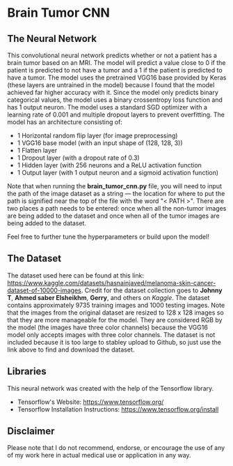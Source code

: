 # Brain Tumor CNN

## The Neural Network
This convolutional neural network predicts whether or not a patient has a brain tumor based on an MRI. The model will predict a value close to 0 if the patient is predicted to not have a tumor and a 1 if the patient is predicted to have a tumor. The model uses the pretrained VGG16 base provided by Keras (these layers are untrained in the model) because I found that the model achieved far higher accuracy with it. Since the model only predicts binary categorical values, the model uses a binary crossentropy loss function and has 1 output neuron. The model uses a standard SGD optimizer with a learning rate of 0.001 and multiple dropout layers to prevent overfitting. The model has an architecture consisting of:
- 1 Horizontal random flip layer (for image preprocessing)
- 1 VGG16 base model (with an input shape of (128, 128, 3))
- 1 Flatten layer
- 1 Dropout layer (with a dropout rate of 0.3)
- 1 Hidden layer (with 256 neurons and a ReLU activation function
- 1 Output layer (with 1 output neuron and a sigmoid activation function)

Note that when running the **brain_tumor_cnn.py** file, you will need to input the path of the image dataset as a string — the location for where to put the path is signified near the top of the file with the word "< PATH >". There are two places a path needs to be entered: once when all the non-tumor images are being added to the dataset and once when all of the tumor images are being added to the dataset.

Feel free to further tune the hyperparameters or build upon the model!

## The Dataset
The dataset used here can be found at this link: https://www.kaggle.com/datasets/hasnainjaved/melanoma-skin-cancer-dataset-of-10000-images. Credit for the dataset collection goes to **Johnny T**, **Ahmed saber Elsheikhm**, **Gerry**, and others on *Kaggle*. The dataset contains approximately 9735 training images and 1000 testing images. Note that the images from the original dataset are resized to 128 x 128 images so that they are more manageable for the model. They are considered RGB by the model (the images have three color channels) because the VGG16 model only accepts images with three color channels. The dataset is not included because it is too large to stabley upload to Github, so just use the link above to find and download the dataset.

## Libraries
This neural network was created with the help of the Tensorflow library.
- Tensorflow's Website: https://www.tensorflow.org/
- Tensorflow Installation Instructions: https://www.tensorflow.org/install

## Disclaimer
Please note that I do not recommend, endorse, or encourage the use of any of my work here in actual medical use or application in any way. 
